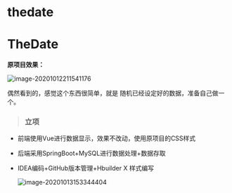 # thedate
# TheDate

**原项目效果：**

![image-20201012211541176](G:%5C%E6%A1%8C%E9%9D%A2%5Cmd%E7%AC%94%E8%AE%B0%5C%E9%A1%B9%E7%9B%AE%E5%AE%9E%E6%88%98%5CUntitled.assets%5Cimage-20201012211541176.png)

偶然看到的，感觉这个东西很简单，就是 随机已经设定好的数据，准备自己做一个。

>   ### 立项

-   前端使用Vue进行数据显示，效果不改动，使用原项目的CSS样式

-   后端采用SpringBoot+MySQL进行数据处理+数据存取

-   IDEA编码+GitHub版本管理+Hbuilder X 样式编写 

    ![image-20201013153344404](G:%5C%E6%A1%8C%E9%9D%A2%5Cmd%E7%AC%94%E8%AE%B0%5C%E9%A1%B9%E7%9B%AE%E5%AE%9E%E6%88%98%5Cthedate%EF%BC%88%E8%80%81%E9%BB%84%E5%8E%86%EF%BC%89.assets%5Cimage-20201013153344404.png)

